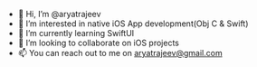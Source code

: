 - 👋 Hi, I’m @aryatrajeev
- 👀 I’m interested in native iOS App development(Obj C & Swift)
- 🌱 I’m currently learning SwiftUI
- 💞️ I’m looking to collaborate on iOS projects 
- 📫 You can reach out to me on aryatrajeev@gmail.com

<!---
aryatrajeev/aryatrajeev is a ✨ special ✨ repository because its `README.md` (this file) appears on your GitHub profile.
You can click the Preview link to take a look at your changes.
--->
